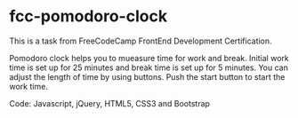 # fcc-pomodoro-clock

This is a task from FreeCodeCamp FrontEnd Development Certification.

Pomodoro clock helps you to mueasure time for work and break.
Initial work time is set up for 25 minutes and break time is set up for 5 minutes.
You can adjust the length of time by using buttons.
Push the start button to start the work time. 

Code: Javascript, jQuery, HTML5, CSS3 and Bootstrap
